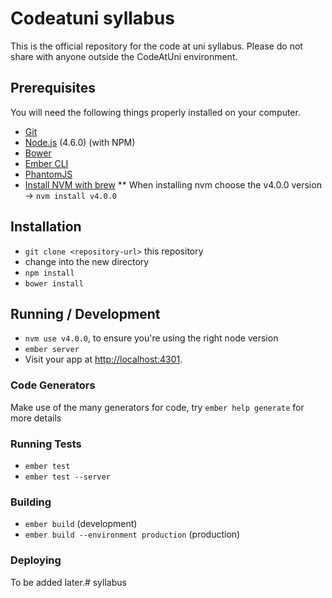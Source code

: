 # Codeatuni syllabus

This is the official repository for the code at uni syllabus. Please do not share with anyone outside the CodeAtUni environment.

## Prerequisites

You will need the following things properly installed on your computer.

* [Git](http://git-scm.com/)
* [Node.js](http://nodejs.org/) (4.6.0) (with NPM)
* [Bower](http://bower.io/)
* [Ember CLI](http://www.ember-cli.com/)
* [PhantomJS](http://phantomjs.org/)
* [Install NVM with brew](https://tecadmin.net/install-nvm-macos-with-homebrew/)
** When installing nvm choose the v4.0.0 version -> `nvm install v4.0.0`

## Installation

* `git clone <repository-url>` this repository
* change into the new directory
* `npm install`
* `bower install`

## Running / Development

* `nvm use v4.0.0`, to ensure you're using the right node version
* `ember server`
* Visit your app at [http://localhost:4301](http://localhost:4301).

### Code Generators

Make use of the many generators for code, try `ember help generate` for more details

### Running Tests

* `ember test`
* `ember test --server`

### Building

* `ember build` (development)
* `ember build --environment production` (production)

### Deploying

To be added later.# syllabus
